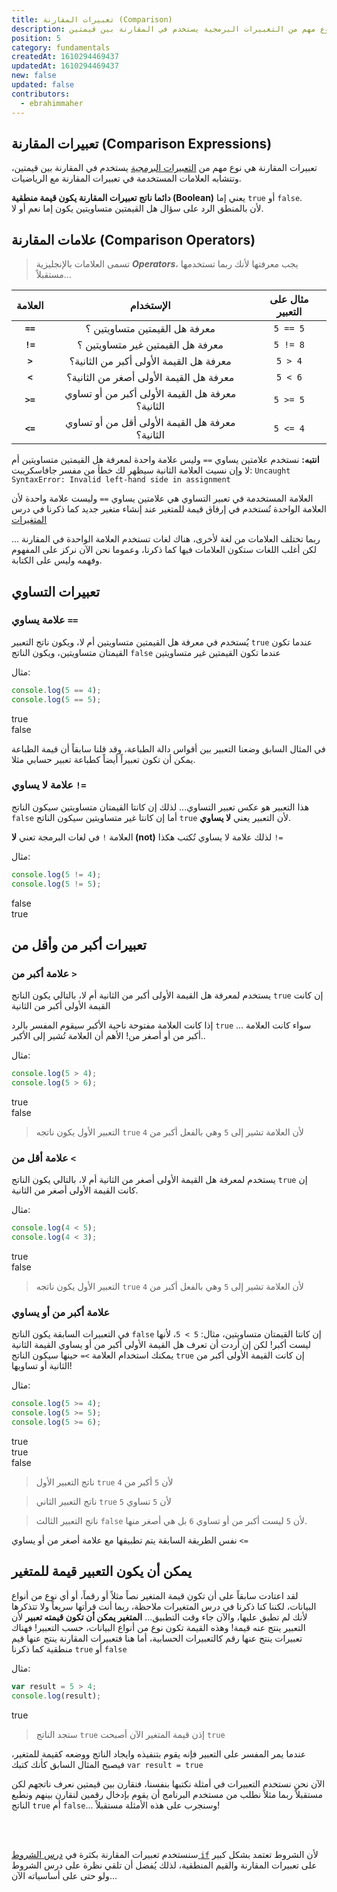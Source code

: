 ```yaml
---
title: تعبيرات المقارنة (Comparison)
description: تعبيرات المقارنة هي نوع مهم من التعبيرات البرمجية يستخدم في المقارنة بين قيمتين
position: 5
category: fundamentals
createdAt: 1610294469437
updatedAt: 1610294469437
new: false
updated: false
contributors:
  - ebrahimmaher
---
```


## تعبيرات المقارنة (Comparison Expressions)

تعبيرات المقارنة هي نوع مهم من [التعبيرات البرمجية](/tutorials/algorithms/fundamentals/expressions) يستخدم في المقارنة بين قيمتين، وتتشابه العلامات المستخدمة في تعبيرات المقارنة مع الرياضيات.

<base-alert type="info">

**دائما ناتج تعبيرات المقارنة يكون قيمة منطقية (Boolean)** يعني إما `true` أو `false`.
<br>
ﻷن بالمنطق الرد على سؤال هل القيمتين متساويتين يكون إما نعم أو ﻻ.

</base-alert>

## علامات المقارنة (Comparison Operators)
> تسمى العلامات باﻹنجليزية ***Operators***، يجب معرفتها ﻷنك ربما تستخدمها مستقبلاً...

|العلامة|اﻹستخدام|مثال على التعبير
|:---------:|:-------:|:----:|
| **`==`** |معرفة هل القيمتين متساويتين ؟|`5 == 5`|
| **`!=`** |معرفة هل القيمتين غير متساويتين ؟|`5 != 8`|
| **`>`** |معرفة هل القيمة اﻷولى أكبر من الثانية؟|`5 > 4`|
| **`<`** |معرفة هل القيمة اﻷولى أصغر من الثانية؟|`5 < 6`|
| **`>=`** |معرفة هل القيمة اﻷولى أكبر من أو تساوي الثانية؟|`5 >= 5`|
| **`<=`** |معرفة هل القيمة اﻷولى أقل من أو تساوي الثانية؟|`5 <= 4`|

<base-alert type="error">

**انتبه:** نستخدم علامتين يساوي `==` وليس علامة واحدة لمعرفة هل القيمتين متساويتين أم ﻻ
وإن نسيت العلامة الثانية سيظهر لك خطأ من مفسر جافاسكريبت: `Uncaught SyntaxError: Invalid left-hand side in assignment`

</base-alert>

<base-alert type="tip">

العلامة المستخدمة في تعبير التساوي هي علامتين يساوي `==` وليست علامة واحدة ﻷن العلامة الواحدة تُستخدم في إرفاق قيمة للمتغير عند إنشاء متغير جديد كما ذكرنا في درس [المتغيرات](/tutorials/algorithms/fundamentals/variables)

</base-alert>

<base-alert type="info">

ربما تختلف العلامات من لغة لأخرى، هناك لغات تستخدم العلامة الواحدة في المقارنة ... لكن أغلب اللغات ستكون العلامات فيها كما ذكرنا، وعموما نحن اﻵن نركز على المفهوم وفهمه وليس على الكتابة.

</base-alert>

## تعبيرات التساوي

### علامة يساوي `==`
يُستخدم في معرفة هل القيمتين متساويتين أم ﻻ، ويكون ناتج التعبير `true` عندما تكون القيمتان متساويتين، ويكون الناتج `false` عندما تكون القيمتين غير متساويتين

مثال:
```js
console.log(5 == 4);
console.log(5 == 5);
```
<code-result>
true
<br>
false
</code-result>


<base-alert type="info">

في المثال السابق وضعنا التعبير بين أقواس دالة الطباعة، وقد قلنا سابقاً أن قيمة الطباعة يمكن أن تكون تعبيراً أيضاً كطباعة تعبير حسابي مثلا.

</base-alert>


### علامة لا يساوي `!=`
هذا التعبير هو عكس تعبير التساوي... لذلك إن كانتا القيمتان متساويتين سيكون الناتج `false` أما إن كانتا غير متساويتين سيكون الناتج `true` ﻷن التعبير يعني **لا يساوي**.


<base-alert type="tip">

العلامة `!` في لغات البرمجة تعني **ﻻ  (not)** لذلك علامة لا يساوي تُكتب هكذا `!=`

</base-alert>


مثال:
```js
console.log(5 != 4);
console.log(5 != 5);
```
<code-result>
false
<br>
true
</code-result>


## تعبيرات أكبر من وأقل من

### علامة أكبر من `>`
يستخدم لمعرفة هل القيمة اﻷولى أكبر من الثانية أم ﻻ، بالتالي يكون الناتج `true` إن كانت القيمة اﻷولى أكبر من الثانية

<base-alert type="star">

إذا كانت العلامة مفتوحة ناحية اﻷكبر سيقوم المفسر بالرد `true` ... سواء كانت العلامة أكبر من أو أصغر من! اﻷهم أن العلامة تُشير إلى اﻷكبر..

</base-alert>

مثال:
```js
console.log(5 > 4);
console.log(5 > 6);
```
<code-result>
true
<br>
false
</code-result>

> التعبير اﻷول يكون ناتجه `true` ﻷن العلامة تشير إلى `5` وهي بالفعل أكبر من `4`


### علامة أقل من `<`
يستخدم لمعرفة هل القيمة اﻷولى أصغر من الثانية أم ﻻ، بالتالي يكون الناتج `true` إن كانت القيمة اﻷولى أصغر من الثانية.

مثال:
```js
console.log(4 < 5);
console.log(4 < 3);
```
<code-result>
true
<br>
false
</code-result>

> التعبير اﻷول يكون ناتجه `true` ﻷن العلامة تشير إلى `5` وهي بالفعل أكبر من `4`

### علامة أكبر من أو يساوي 
في التعبيرات السابقة يكون الناتج `false` إن كانتا القيمتان متساويتين، مثال: `5 > 5`، ﻷنها ليست أكبر! لكن إن أردت أن تعرف هل القيمة اﻷولى أكبر من أو يساوي القيمة الثانية يمكنك استخدام العلامة `>=` حينها سيكون الناتج `true` إن كانت القيمة اﻷولى أكبر من الثانية أو تساويها!

مثال:
```js
console.log(5 >= 4);
console.log(5 >= 5);
console.log(5 >= 6);
```
<code-result>
true
<br>
true
<br>
false
</code-result>

> ناتج التعبير اﻷول `true` ﻷن `5` أكبر من `4`

> ناتج التعبير الثاني `true` ﻷن `5` تساوي `5`

> ناتج التعبير الثالث `false` ﻷن `5` ليست أكبر من أو تساوي `6` بل هي أصغر منها.



<base-alert type="info">

نفس الطريقة السابقة يتم تطبيقها مع علامة أصغر من أو يساوي `<=`

</base-alert>



## يمكن أن يكون التعبير قيمة للمتغير
لقد اعتادت سابقاً على أن تكون قيمة المتغير نصاً مثلاً أو رقماً، أو أي نوع من أنواع البيانات، لكننا كنا ذكرنا في درس المتغيرات ملاحظة، ربما أنت قرأتها سريعاً ولا تتذكرها ﻷنك لم تطبق عليها، واﻵن جاء وقت التطبيق... **المتغير يمكن أن تكون قيمته تعبير** ﻷن التعبير ينتج عنه قيمة! وهذه القيمة تكون نوع من أنواع البيانات، حسب التعبير! فهناك تعبيرات ينتج عنها رقم كالتعبيرات الحسابية، أما هنا فتعبيرات المقارنة ينتج عنها قيم منطقية كما ذكرنا `true` أو `false`

مثال:
```js
var result = 5 > 4;
console.log(result);
```
<code-result>
true
</code-result>

> ستجد الناتج `true` إذن قيمة المتغير اﻵن أصبحت `true`

<base-alert type="tip">

عندما يمر المفسر على التعبير فإنه يقوم بتنفيذه وايجاد الناتج ووضعه كقيمة للمتغير، فيصبح المثال السابق كأنك كتبك `var result = true`

</base-alert>


<base-alert type="info">

اﻵن نحن نستخدم التعبيرات في أمثلة نكتبها بنفسنا، فنقارن بين قيمتين نعرف ناتجهم لكن مستقبلاً ربما مثلاً نطلب من مستخدم البرنامج أن يقوم بإدخال رقمين لنقارن بينهم ونطبع الناتج `true` أم `false`... وسنجرب على هذه اﻷمثلة مستقبلاً!

</base-alert>

<br>

<br>



<base-alert type="next">

سنستخدم تعبيرات المقارنة بكثرة في [درس الشروط `if`](/tutorials/algorithms/fundamentals/if-statement) ﻷن الشروط تعتمد بشكل كبير على تعبيرات المقارنة والقيم المنطقية، لذلك يُفضل أن تلقي نظرة على درس الشروط ولو حتى على أساسياته اﻵن...

</base-alert>
